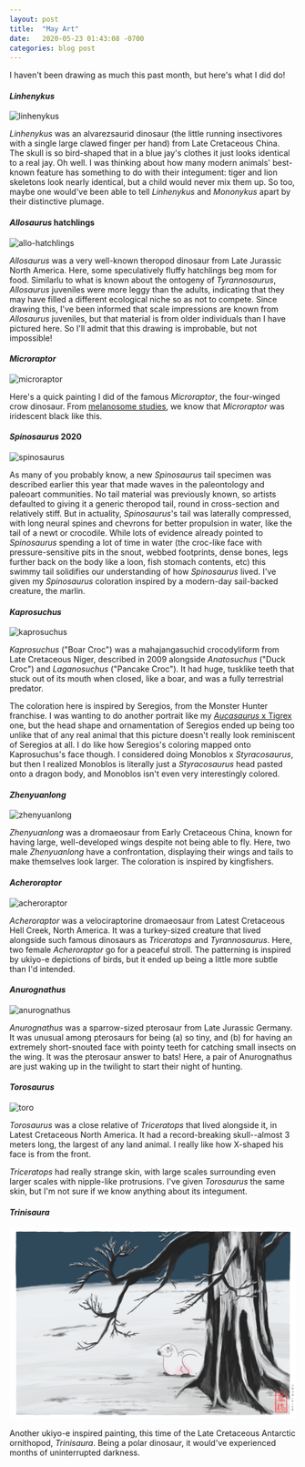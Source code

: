```yaml
---
layout: post
title:  "May Art"
date:   2020-05-23 01:43:08 -0700
categories: blog post
---
```


I haven't been drawing as much this past month, but here's what I did do!

#### *Linhenykus*
![linhenykus](/assets/linhenykus.png)

*Linhenykus* was an alvarezsaurid dinosaur (the little running insectivores with a single large clawed finger per hand) from Late Cretaceous China.  The skull is so bird-shaped that in a blue jay's clothes it just looks identical to a real jay.  Oh well.  I was thinking about how many modern animals' best-known feature has something to do with their integument: tiger and lion skeletons look nearly identical, but a child would never mix them up.  So too, maybe one would've been able to tell *Linhenykus* and *Mononykus* apart by their distinctive plumage.

#### *Allosaurus* hatchlings
![allo-hatchlings](/assets/allo-hatchlings.png)

*Allosaurus* was a very well-known theropod dinosaur from Late Jurassic North America.  Here, some speculatively fluffy hatchlings beg mom for food.  Similarlu to what is known about the ontogeny of *Tyrannosaurus*, *Allosaurus* juveniles were more leggy than the adults, indicating that they may have filled a different ecological niche so as not to compete.  Since drawing this, I've been informed that scale impressions are known from *Allosaurus* juveniles, but that material is from older individuals than I have pictured here.  So I'll admit that this drawing is improbable, but not impossible!

#### *Microraptor*
![microraptor](/assets/microraptor.png)

Here's a quick painting I did of the famous *Microraptor*, the four-winged crow dinosaur.  From [melanosome studies](https://obscuredinosaurfacts.com/blog/post/2019/09/14/what-color-were-dinosaurs.html), we know that *Microraptor* was iridescent black like this.

#### *Spinosaurus* 2020
![spinosaurus](/assets/spinosaurus.png)

As many of you probably know, a new *Spinosaurus* tail specimen was described earlier this year that made waves in the paleontology and paleoart communities.  No tail material was previously known, so artists defaulted to giving it a generic theropod tail, round in cross-section and relatively stiff.  But in actuality, *Spinosaurus*'s tail was laterally compressed, with long neural spines and chevrons for better propulsion in water, like the tail of a newt or crocodile.  While lots of evidence already pointed to *Spinosaurus* spending a lot of time in water (the croc-like face with pressure-sensitive pits in the snout, webbed footprints, dense bones, legs further back on the body like a loon, fish stomach contents, etc) this swimmy tail solidifies our understanding of how *Spinosaurus* lived.  I've given my *Spinosaurus* coloration inspired by a modern-day sail-backed creature, the marlin.

#### *Kaprosuchus*
![kaprosuchus](/assets/kaprosuchus.png)

*Kaprosuchus* ("Boar Croc") was a mahajangasuchid crocodyliform from Late Cretaceous Niger, described in 2009 alongside *Anatosuchus* ("Duck Croc") and *Laganosuchus* ("Pancake Croc").  It had huge, tusklike teeth that stuck out of its mouth when closed, like a boar, and was a fully terrestrial predator.

The coloration here is inspired by Seregios, from the Monster Hunter franchise.  I was wanting to do another portrait like my [*Aucasaurus* x Tigrex](https://obscuredinosaurfacts.com/blog/post/2020/04/18/aprilart.html) one, but the head shape and ornamentation of Seregios ended up being too unlike that of any real animal that this picture doesn't really look reminiscent of Seregios at all.  I do like how Seregios's coloring mapped onto Kaprosuchus's face though.  I considered doing Monoblos x *Styracosaurus*, but then I realized Monoblos is literally just a *Styracosaurus* head pasted onto a dragon body, and Monoblos isn't even very interestingly colored.

#### *Zhenyuanlong*
![zhenyuanlong](/assets/zhenyuanlong.png)

*Zhenyuanlong* was a dromaeosaur from Early Cretaceous China, known for having large, well-developed wings despite not being able to fly.  Here, two male *Zhenyuanlong* have a confrontation, displaying their wings and tails to make themselves look larger.  The coloration is inspired by kingfishers.

#### *Acheroraptor*
![acheroraptor](/assets/achero.png)

*Acheroraptor* was a velociraptorine dromaeosaur from Latest Cretaceous Hell Creek, North America.  It was a turkey-sized creature that lived alongside such famous dinosaurs as *Triceratops* and *Tyrannosaurus*.  Here, two female *Acheroraptor* go for a peaceful stroll.  The patterning is inspired by ukiyo-e depictions of birds, but it ended up being a little more subtle than I'd intended.

#### *Anurognathus*
![anurognathus](/assets/anuro.png)

*Anurognathus* was a sparrow-sized pterosaur from Late Jurassic Germany.  It was unusual among pterosaurs for being (a) so tiny, and (b) for having an extremely short-snouted face with pointy teeth for catching small insects on the wing.  It was the pterosaur answer to bats!  Here, a pair of Anurognathus are just waking up in the twilight to start their night of hunting.

#### *Torosaurus*
![toro](/assets/toro.png)

*Torosaurus* was a close relative of *Triceratops* that lived alongside it, in Latest Cretaceous North America.  It had a record-breaking skull--almost 3 meters long, the largest of any land animal.  I really like how X-shaped his face is from the front.

*Triceratops* had really strange skin, with large scales surrounding even larger scales with nipple-like protrusions.  I've given *Torosaurus* the same skin, but I'm not sure if we know anything about its integument.

#### *Trinisaura*
![trini](/assets/trini.png)

Another ukiyo-e inspired painting, this time of the Late Cretaceous Antarctic ornithopod, *Trinisaura*.  Being a polar dinosaur, it would've experienced months of uninterrupted darkness.